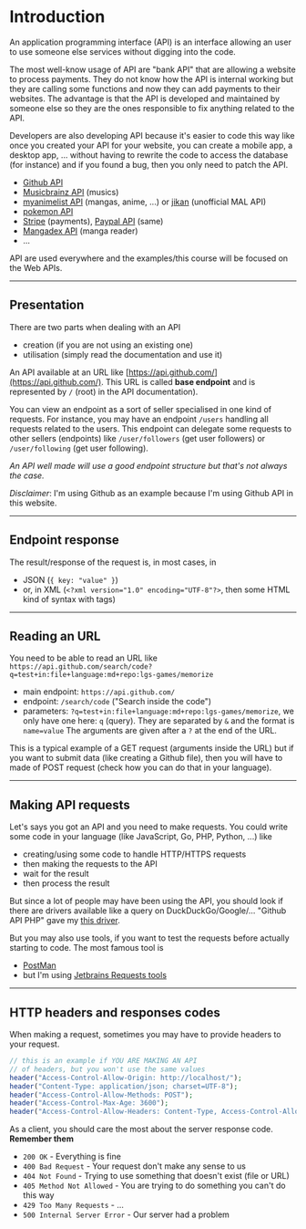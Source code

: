 # Introduction

An application programming interface (API) is an interface 
allowing an user to use someone else services without
digging into the code.

The most well-know usage of API are "bank API" that
are allowing a website to process payments. They do
not know how the API is internal working but they
are calling some functions and now they can add
payments to their websites. The advantage is that
the API is developed and maintained by someone else
so they are the ones responsible to fix anything related
to the API.

Developers are also developing API because it's
easier to code this way like once you created your
API for your website, you can create a mobile app,
a desktop app, ... without having to rewrite
the code to access the database (for instance)
and if you found a bug, then you only need to patch
the API.

* [Github API](https://docs.github.com/en/rest/guides/getting-started-with-the-rest-api)
* [Musicbrainz API](https://musicbrainz.org/doc/MusicBrainz_API) (musics)
* [myanimelist API](https://myanimelist.net/apiconfig/references/api/v2) (mangas, anime, ...) or [jikan](https://jikan.moe/) (unofficial MAL API)
* [pokemon API](https://pokeapi.co/)
* [Stripe](https://stripe.com/docs/api) (payments), [Paypal API](https://developer.paypal.com/docs/api/overview/) (same)
* [Mangadex API](https://api.mangadex.org/docs.html) (manga reader)
* ...

API are used everywhere and the examples/this course
will be focused on the Web APIs. 

<hr class="sr">

## Presentation

There are two parts when dealing with an API

* creation (if you are not using an existing one)
* utilisation (simply read the documentation and use it)

An API available at an URL like [https://api.github.com/](https://api.github.com/).
This URL is called **base endpoint** and is represented by ``/`` (root)
in the API documentation).

You can view an endpoint as a sort of seller specialised
in one kind of requests. For instance, you may have
an endpoint ``/users`` handling all requests related
to the users. This endpoint can delegate some requests
to other sellers (endpoints) like ``/user/followers``
(get user followers) or ``/user/following`` (get user following).

*An API well made will use a good endpoint structure
but that's not always the case.*

*Disclaimer*: I'm using Github as an example because
I'm using Github API in this website.

<hr class="sl">

## Endpoint response

The result/response of the request is, in most cases, in

* JSON (`{ key: "value" }`)
* or, in XML (`<?xml version="1.0" encoding="UTF-8"?>`, then some HTML kind of syntax with tags)

<hr class="sr">

## Reading an URL

You need to be able to read
an URL like ``https://api.github.com/search/code?q=test+in:file+language:md+repo:lgs-games/memorize``

* main endpoint: ``https://api.github.com/``
* endpoint: ``/search/code`` ("Search inside the code")
* parameters: ``?q=test+in:file+language:md+repo:lgs-games/memorize``,
  we only have one here: ``q`` (query).
  They are separated by `&`
  and the format is ``name=value``
  The arguments are given after a `?` at
  the end of the URL.

This is a typical example of a GET request (arguments
inside the URL) but if you want to submit data (like
creating a Github file), then you will have to made
of POST request (check how you can do that in your
language).

<hr class="sl">

## Making API requests

Let's says you got an API and you need to make requests.
You could write some code in your language
(like JavaScript, Go, PHP, Python, ...) like

* creating/using some code to handle HTTP/HTTPS requests
* then making the requests to the API
* wait for the result
* then process the result

But since a lot of people may have been using the API,
you should look if there are drivers available like
a query on DuckDuckGo/Google/... "Github API PHP"
gave my [this driver](https://github.com/KnpLabs/php-github-api).

But you may also use tools, if you want to test
the requests before actually starting to code.
The most famous tool is

* [PostMan](https://www.postman.com/)
* but I'm using [Jetbrains Requests tools](jetbrains.md)

<hr class="sl">

## HTTP headers and responses codes

When making a request, sometimes you may
have to provide headers to your request.

```php
// this is an example if YOU ARE MAKING AN API
// of headers, but you won't use the same values
header("Access-Control-Allow-Origin: http://localhost/");
header("Content-Type: application/json; charset=UTF-8");
header("Access-Control-Allow-Methods: POST");
header("Access-Control-Max-Age: 3600");
header("Access-Control-Allow-Headers: Content-Type, Access-Control-Allow-Headers, Authorization, X-Requested-With");
```

As a client, you should care the most about
the server response code. **Remember them**

* ``200 OK`` - Everything is fine
* ``400 Bad Request`` - Your request don't make any sense to us
* ``404 Not Found`` - Trying to use something that doesn't exist (file or URL)
* ``405 Method Not Allowed`` - You are trying to do something you can't do this way
* ``429 Too Many Requests`` - ...
* ``500 Internal Server Error`` - Our server had a problem